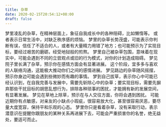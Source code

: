 ```yaml
---
title: 杂草
date: 2020-02-15T20:54:12+08:00
draft: false
---
```


梦里凌乱的杂草，在精神层面上，象征自我成长中的各种阻碍，比如懒惰等。
或者表示日常生活中，对缺乏秩序感的烦恼。
梦里的杂草长势茂盛，可能表示你判断有误，信任了不适合的人，或者有大量精力用错了地方；也可能预示为了实现目标，要经过艰苦的磨砺，经受地狱般的煎熬。
梦里自己被杂草包围，意味着在现实中，可能会遇到不同的立尝观点或旧的行为模式，对你的计划造成阻碍。
梦见院子里长满了杂草，预示你在感情方面会有显著进展。
这个阶段，宜多多与喜欢的人联络沟通，这能极大推动你们之间的感情进展。
梦见路边的杂草随风摇摆，预示你身边可能会遇到些微妙而有趣的事情。
梦到自己拔草，表示你心中可能已经认识到，在自我完善与发展中，需要先斩除心中的杂草；要实现目标，需要先摒弃那些干扰目标的胡思乱想行为，排除各种琐事的困扰，才能拥有新的发展空间，有显著发展。
梦见在草地上除草，预示在与人交往方面，你将会遇到困扰。
可能近期你有点敏感，对亲友的小缺点小瑕疵，很容易放大化，甚至很容易厌恶，要尽量大度宽容，保持平和乐观的心态。
梦里你只是看着杂草，没有采取行动，表示潜意识在提醒你跟朋友的某种关系再进展下去，可能会严重损害你的名誉，绝无益处，要适可而止。
